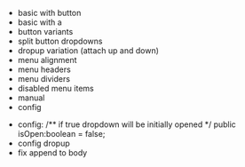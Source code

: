 - basic with button
- basic with a
- button variants
- split button dropdowns
- dropup variation (attach up and down)
- menu alignment
- menu headers
- menu dividers
- disabled menu items
- manual
- config

+ config:
   /** if true dropdown will be initially opened */
    public isOpen:boolean = false;
+ config dropup
+ fix append to body
